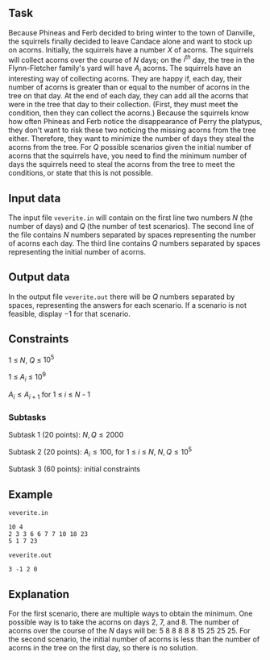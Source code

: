 ## Task

Because Phineas and Ferb decided to bring winter to the town of Danville, the squirrels finally decided to leave Candace alone and want to stock up on acorns. Initially, the squirrels have a number $X$ of acorns. The squirrels will collect acorns over the course of $N$ days; on the $i^{th}$ day, the tree in the Flynn-Fletcher family's yard will have $A_i$ acorns. The squirrels have an interesting way of collecting acorns. They are happy if, each day, their number of acorns is greater than or equal to the number of acorns in the tree on that day. At the end of each day, they can add all the acorns that were in the tree that day to their collection. (First, they must meet the condition, then they can collect the acorns.) Because the squirrels know how often Phineas and Ferb notice the disappearance of Perry the platypus, they don't want to risk these two noticing the missing acorns from the tree either. Therefore, they want to minimize the number of days they steal the acorns from the tree. For $Q$ possible scenarios given the initial number of acorns that the squirrels have, you need to find the minimum number of days the squirrels need to steal the acorns from the tree to meet the conditions, or state that this is not possible.

## Input data

The input file `veverite.in` will contain on the first line two numbers $N$ (the number of days) and $Q$ (the number of test scenarios). The second line of the file contains $N$ numbers separated by spaces representing the number of acorns each day. The third line contains $Q$ numbers separated by spaces representing the initial number of acorns.

## Output data

In the output file `veverite.out` there will be $Q$ numbers separated by spaces, representing the answers for each scenario. If a scenario is not feasible, display $-1$ for that scenario.

## Constraints

1 $\leq$ $N$, $Q$ $\leq$ $10^5$

1 $\leq$ $A_i$ $\leq$ $10^9$

$A_i \leq A_{i+1}$ for 1 $\leq$ $i$ $\leq$ $N$ - 1

### Subtasks

Subtask 1 (20 points): $N,Q \leq 2000$

Subtask 2 (20 points): $A_i \leq 100$, for 1 $\leq$ $i$ $\leq$ $N$, $N,Q \leq 10^5$

Subtask 3 (60 points): initial constraints

## Example

`veverite.in`

```
10 4
2 3 3 6 6 7 7 10 18 23
5 1 7 23
```

`veverite.out`

```
3 -1 2 0
```

## Explanation

For the first scenario, there are multiple ways to obtain the minimum. One possible way is to take the acorns on days 2, 7, and 8. The number of acorns over the course of the $N$ days will be: 5 8 8 8 8 8 15 25 25 25. For the second scenario, the initial number of acorns is less than the number of acorns in the tree on the first day, so there is no solution.